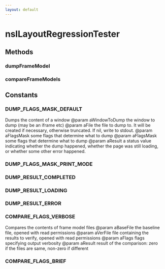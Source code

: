 ```yaml
---
layout: default
---
```


# nsILayoutRegressionTester #

## Methods ##

### dumpFrameModel ###

### compareFrameModels ###

## Constants ##

### DUMP_FLAGS_MASK_DEFAULT ###

Dumps the content of a window
@param aWindowToDump       the window to dump (may be an iframe etc)
@param aFile               the file to dump to. It will be created if necessary, otherwise
truncated. If nil, write to stdout.
@param aFlagsMask          some flags that determine what to dump
@param aFlagsMask          some flags that determine what to dump
@param aResult             a status value indicating whether the dump happened, 
whether the page was still loading, or whether some other error happened.


### DUMP_FLAGS_MASK_PRINT_MODE ###

### DUMP_RESULT_COMPLETED ###

### DUMP_RESULT_LOADING ###

### DUMP_RESULT_ERROR ###

### COMPARE_FLAGS_VERBOSE ###

Compares the contents of frame model files
@param aBaseFile           the baseline file, opened with read permissions
@param aVerFile            file containing the results to verify, opened with read permissions
@param aFlags              flags specifying output verbosity
@param aResult             result of the comparison: zero if the files are same, non-zero if different


### COMPARE_FLAGS_BRIEF ###
